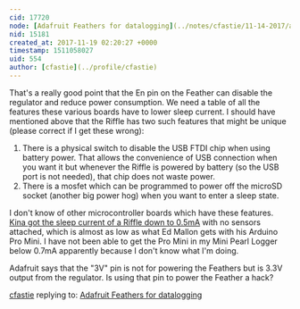 ```yaml
---
cid: 17720
node: [Adafruit Feathers for datalogging](../notes/cfastie/11-14-2017/adafruit-feathers-for-datalogging)
nid: 15181
created_at: 2017-11-19 02:20:27 +0000
timestamp: 1511058027
uid: 554
author: [cfastie](../profile/cfastie)
---
```


That's a really good point that the En pin on the Feather can disable the regulator and reduce power consumption. We need a table of all the features these various boards have to lower sleep current. I should have mentioned above that the Riffle has two such features that might be unique (please correct if I get these wrong): 

1. There is a physical switch to disable the USB FTDI chip when using battery power. That allows the convenience of USB connection when you want it but whenever the Riffle is powered by battery (so the USB port is not needed), that chip does not waste power.
2. There is a mosfet which can be programmed to power off the microSD socket (another big power hog) when you want to enter a sleep state.

I don't know of other microcontroller boards which have these features. [Kina got the sleep current of a Riffle down to 0.5mA](https://publiclab.org/notes/kinasmith/06-14-2016/fixed-riffle-sd-card-power-consumption) with no sensors attached, which is almost as low as what Ed Mallon gets with his Arduino Pro Mini. I have not been able to get the Pro Mini in my Mini Pearl Logger below 0.7mA apparently because I don't know what I'm doing.

Adafruit says that the "3V" pin is not for powering the Feathers but is 3.3V output from the regulator. Is using that pin to power the Feather a hack?


[cfastie](../profile/cfastie) replying to: [Adafruit Feathers for datalogging](../notes/cfastie/11-14-2017/adafruit-feathers-for-datalogging)

